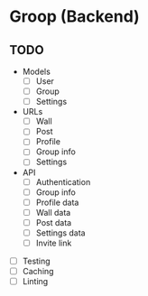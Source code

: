 # Groop (Backend)

## TODO

- Models
  - [ ] User
  - [ ] Group
  - [ ] Settings
- URLs
  - [ ] Wall
  - [ ] Post
  - [ ] Profile
  - [ ] Group info
  - [ ] Settings
- API
  - [ ] Authentication
  - [ ] Group info
  - [ ] Profile data
  - [ ] Wall data
  - [ ] Post data
  - [ ] Settings data
  - [ ] Invite link
- [ ] Testing
- [ ] Caching
- [ ] Linting

